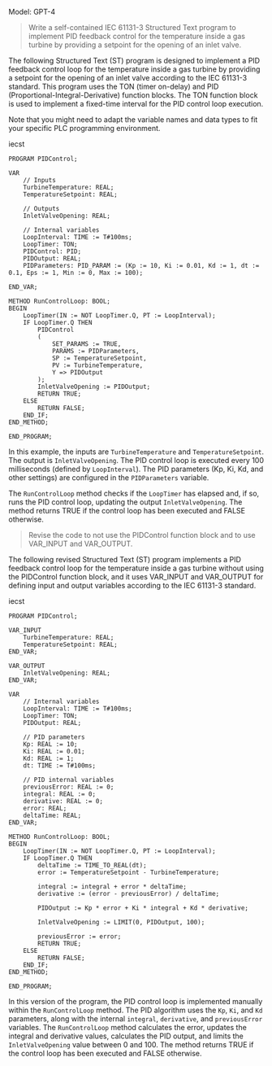 Model: GPT-4

> Write a self-contained IEC 61131-3 Structured Text program to implement PID feedback control for the temperature inside a gas turbine by providing a setpoint for the opening of an inlet valve.

The following Structured Text (ST) program is designed to implement a PID feedback control loop for the temperature inside a gas turbine by providing a setpoint for the opening of an inlet valve according to the IEC 61131-3 standard. This program uses the TON (timer on-delay) and PID (Proportional-Integral-Derivative) function blocks. The TON function block is used to implement a fixed-time interval for the PID control loop execution.

Note that you might need to adapt the variable names and data types to fit your specific PLC programming environment.

iecst

```iecst
PROGRAM PIDControl;

VAR
    // Inputs
    TurbineTemperature: REAL;
    TemperatureSetpoint: REAL;
    
    // Outputs
    InletValveOpening: REAL;
    
    // Internal variables
    LoopInterval: TIME := T#100ms;
    LoopTimer: TON;
    PIDControl: PID;
    PIDOutput: REAL;
    PIDParameters: PID_PARAM := (Kp := 10, Ki := 0.01, Kd := 1, dt := 0.1, Eps := 1, Min := 0, Max := 100);
    
END_VAR;

METHOD RunControlLoop: BOOL;
BEGIN
    LoopTimer(IN := NOT LoopTimer.Q, PT := LoopInterval);
    IF LoopTimer.Q THEN
        PIDControl
        (
            SET_PARAMS := TRUE,
            PARAMS := PIDParameters,
            SP := TemperatureSetpoint,
            PV := TurbineTemperature,
            Y => PIDOutput
        );
        InletValveOpening := PIDOutput;
        RETURN TRUE;
    ELSE
        RETURN FALSE;
    END_IF;
END_METHOD;

END_PROGRAM;
```

In this example, the inputs are `TurbineTemperature` and `TemperatureSetpoint`. The output is `InletValveOpening`. The PID control loop is executed every 100 milliseconds (defined by `LoopInterval`). The PID parameters (Kp, Ki, Kd, and other settings) are configured in the `PIDParameters` variable.

The `RunControlLoop` method checks if the `LoopTimer` has elapsed and, if so, runs the PID control loop, updating the output `InletValveOpening`. The method returns TRUE if the control loop has been executed and FALSE otherwise.

> Revise the code to not use the PIDControl function block and to use VAR\_INPUT and VAR\_OUTPUT.

The following revised Structured Text (ST) program implements a PID feedback control loop for the temperature inside a gas turbine without using the PIDControl function block, and it uses VAR\_INPUT and VAR\_OUTPUT for defining input and output variables according to the IEC 61131-3 standard.

iecst

```iecst
PROGRAM PIDControl;

VAR_INPUT
    TurbineTemperature: REAL;
    TemperatureSetpoint: REAL;
END_VAR;

VAR_OUTPUT
    InletValveOpening: REAL;
END_VAR;

VAR
    // Internal variables
    LoopInterval: TIME := T#100ms;
    LoopTimer: TON;
    PIDOutput: REAL;
    
    // PID parameters
    Kp: REAL := 10;
    Ki: REAL := 0.01;
    Kd: REAL := 1;
    dt: TIME := T#100ms;
    
    // PID internal variables
    previousError: REAL := 0;
    integral: REAL := 0;
    derivative: REAL := 0;
    error: REAL;
    deltaTime: REAL;
END_VAR;

METHOD RunControlLoop: BOOL;
BEGIN
    LoopTimer(IN := NOT LoopTimer.Q, PT := LoopInterval);
    IF LoopTimer.Q THEN
        deltaTime := TIME_TO_REAL(dt);
        error := TemperatureSetpoint - TurbineTemperature;
        
        integral := integral + error * deltaTime;
        derivative := (error - previousError) / deltaTime;
        
        PIDOutput := Kp * error + Ki * integral + Kd * derivative;
        
        InletValveOpening := LIMIT(0, PIDOutput, 100);
        
        previousError := error;
        RETURN TRUE;
    ELSE
        RETURN FALSE;
    END_IF;
END_METHOD;

END_PROGRAM;
```

In this version of the program, the PID control loop is implemented manually within the `RunControlLoop` method. The PID algorithm uses the `Kp`, `Ki`, and `Kd` parameters, along with the internal `integral`, `derivative`, and `previousError` variables. The `RunControlLoop` method calculates the error, updates the integral and derivative values, calculates the PID output, and limits the `InletValveOpening` value between 0 and 100. The method returns TRUE if the control loop has been executed and FALSE otherwise.